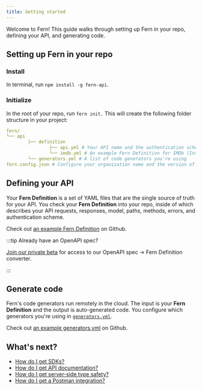 ```yaml
---
title: Getting started
---
```


<!-- markdownlint-disable MD033 MD025 MD010 -->

Welcome to Fern! This guide walks through setting up Fern in your repo, defining your API, and generating code.

## Setting up Fern in your repo

### Install

In terminal, run `npm install -g fern-api`.

### Initialize

In the root of your repo, run `fern init.` This will create the following folder structure in your project:

```yml
fern/
└── api
		├── definition
				├── api.yml # Your API name and the authentication scheme
				└── imdb.yml # An example Fern Definition for IMDb (International Movie Database)
		└── generators.yml # A list of code generators you're using
fern.config.json # Configure your organization name and the version of Fern CLI you're using
```

## Defining your API

Your **Fern Definition** is a set of YAML files that are the single source of truth for your API. You check your **Fern Definition** into your repo, inside of which describes your API requests, responses, model, paths, methods, errors, and authentication scheme.

Check out [an example Fern Definition](https://github.com/fern-api/fern-examples/blob/main/fern/api/definition/movie.yml) on Github.

:::tip Already have an OpenAPI spec?

[Join our private beta](mailto:hey@buildwithfern.com?subject=%5BPrivate%20Beta%5D%20OpenAPI%20to%20Fern%20Definition%20converter) for access to our OpenAPI spec -> Fern Definition converter.

:::

## Generate code

Fern's code generators run remotely in the cloud. The input is your **Fern Definition** and the output is auto-generated code. You configure which generators you're using in [`generators.yml`](./cli/generate.md).

Check out [an example generators.yml](https://github.com/fern-api/fern-examples/blob/main/fern/api/generators.yml) on Github.

## What's next?

- [How do I get SDKs?](./features/sdk.md)
- [How do I get API documentation?](./features/api-docs.md)
- [How do I get server-side type safety?](./features/server.md)
- [How do I get a Postman integration?](./features/postman.md)
